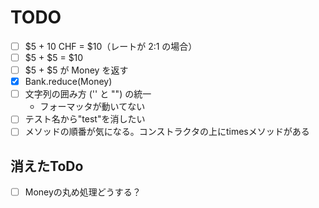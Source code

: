 # TODO

- [ ] $5 + 10 CHF = $10（レートが 2:1 の場合）
- [ ] $5 + $5 = $10
- [ ] $5 + $5 が Money を返す
- [x] Bank.reduce(Money)
- [ ] 文字列の囲み方 ('' と "") の統一
  - フォーマッタが動いてない
- [ ] テスト名から"test"を消したい
- [ ] メソッドの順番が気になる。コンストラクタの上にtimesメソッドがある

## 消えたToDo

- [ ] Moneyの丸め処理どうする？
